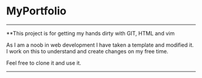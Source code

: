 # MyPortfolio
***
**This project is for getting my hands dirty with GIT, HTML and vim

As I am a noob in web development I have taken a template and modified it.
I work on this to understand and create changes on my free time.

Feel free to clone it and use it.
***

